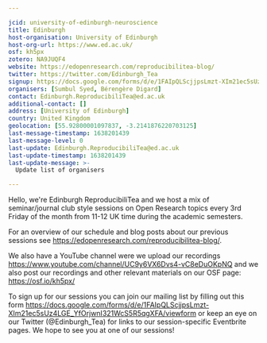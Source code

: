 ```yaml
---

jcid: university-of-edinburgh-neuroscience
title: Edinburgh
host-organisation: University of Edinburgh
host-org-url: https://www.ed.ac.uk/
osf: kh5px
zotero: NA9JUQF4
website: https://edopenresearch.com/reproducibilitea-blog/
twitter: https://twitter.com/Edinburgh_Tea
signup: https://docs.google.com/forms/d/e/1FAIpQLScjjpsLmzt-XIm21ec5sUz4LGE_YfOrjwnI321WcS5R5qgXFA/viewform
organisers: [Sumbul Syed, Bérengère Digard]
contact: Edinburgh.ReproducibiliTea@ed.ac.uk
additional-contact: []
address: [University of Edinburgh]
country: United Kingdom
geolocation: [55.92800001097837, -3.2141876220703125]
last-message-timestamp: 1638201439
last-message-level: 0
last-update: Edinburgh.ReproducibiliTea@ed.ac.uk
last-update-timestamp: 1638201439
last-update-message: >-
  Update list of organisers

---
```


Hello, we're Edinburgh ReproducibiliTea and we host a mix of seminar/journal club style sessions on Open Research topics every 3rd Friday of the month from 11-12 UK time during the academic semesters. 

For an overview of our schedule and blog posts about our previous sessions see https://edopenresearch.com/reproducibilitea-blog/. 

We also have a YouTube channel were we upload our recordings https://www.youtube.com/channel/UC9y6VX6Dvs4-vC8eDuOKpNQ and we also post our recordings and other relevant materials on our OSF page: https://osf.io/kh5px/ 

To sign up for our sessions you can join our mailing list by filling out this form https://docs.google.com/forms/d/e/1FAIpQLScjjpsLmzt-XIm21ec5sUz4LGE_YfOrjwnI321WcS5R5qgXFA/viewform or keep an eye on our Twitter (@Edinburgh_Tea) for links to our session-specific Eventbrite pages. We hope to see you at one of our sessions!
